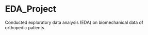 # EDA_Project
Conducted exploratory data analysis (EDA) on biomechanical data of orthopedic patients.
